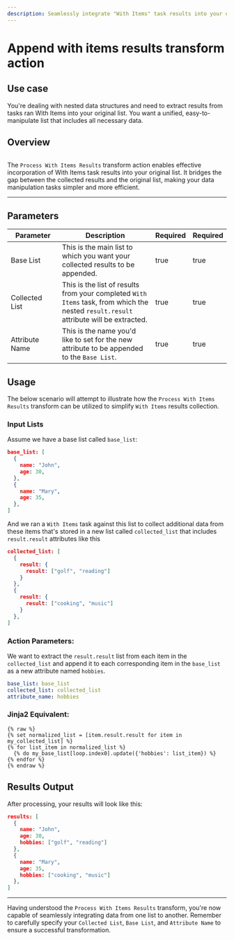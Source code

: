```yaml
---
description: Seamlessly integrate "With Items" task results into your original list.
---
```


# Append with items results transform action

## Use case

You're dealing with nested data structures and need to extract results from tasks ran With Items into your original list. You want a unified, easy-to-manipulate list that includes all necessary data.

## Overview

<figure><img src="../../../../.gitbook/assets/Screenshot 2025-03-28 at 11.26.27 AM.png" alt=""><figcaption></figcaption></figure>

The `Process With Items Results` transform action enables effective incorporation of With Items task results into your original list. It bridges the gap between the collected results and the original list, making your data manipulation tasks simpler and more efficient.

***

## Parameters

<table><thead><tr><th width="164">Parameter</th><th width="473.33333333333326">Description</th><th data-type="checkbox">Required</th><th data-hidden data-type="checkbox">Required</th></tr></thead><tbody><tr><td>Base List</td><td>This is the main list to which you want your collected results to be appended.</td><td>true</td><td>true</td></tr><tr><td>Collected List</td><td>This is the list of results from your completed <code>With Items</code> task, from which the nested <code>result.result</code> attribute will be extracted.</td><td>true</td><td>true</td></tr><tr><td>Attribute Name</td><td>This is the name you'd like to set for the new attribute to be appended to the <code>Base List</code>.</td><td>true</td><td>true</td></tr></tbody></table>

## Usage

The below scenario will attempt to illustrate how the `Process With Items Results` transform can be utilized to simplify `With Items` results collection.

### **Input Lists**

Assume we have a base list called `base_list`:

```json
base_list: [
  {
    name: "John",
    age: 30,
  },
  {
    name: "Mary",
    age: 35,
  },
]
```

And we ran a `With Items` task against this list to collect additional data from these items that's stored in a new list called `collected_list` that includes `result.result` attributes like this

```json
collected_list: [
  {
    result: {
      result: ["golf", "reading"]
    }
  },
  {
    result: {
      result: ["cooking", "music"]
    }
  },
]
```

### Action Parameters:

We want to extract the `result.result` list from each item in the `collected_list` and append it to each corresponding item in the `base_list` as a new attribute named `hobbies`.

```yaml
base_list: base_list
collected_list: collected_list
attribute_name: hobbies
```

### **Jinja2 Equivalent:**

```jinja2
{% raw %}
{% set normalized_list = [item.result.result for item in my_collected_list] %}
{% for list_item in normalized_list %}
  {% do my_base_list[loop.index0].update({'hobbies': list_item}) %}
{% endfor %}
{% endraw %}
```

## Results Output

After processing, your results will look like this:

```json
results: [
  {
    name: "John",
    age: 30,
    hobbies: ["golf", "reading"]
  },
  {
    name: "Mary",
    age: 35,
    hobbies: ["cooking", "music"]
  },
]
```

***

Having understood the `Process With Items Results` transform, you're now capable of seamlessly integrating data from one list to another. Remember to carefully specify your `Collected List`, `Base List`, and `Attribute Name` to ensure a successful transformation.
